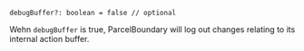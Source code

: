 ```flow
debugBuffer?: boolean = false // optional
```

Wehn `debugBuffer` is true, ParcelBoundary will log out changes relating to its internal action buffer.
